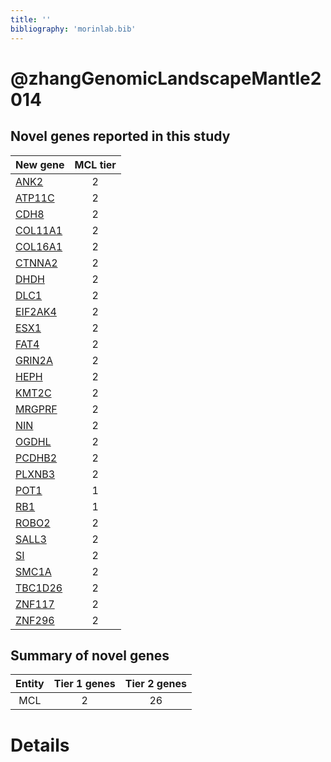 ```yaml
---
title: ''
bibliography: 'morinlab.bib'
---
```


# @zhangGenomicLandscapeMantle2014
## Novel genes reported in this study

|New gene|MCL tier|
|:-|:-:|
|[ANK2](ANK2)|2 |
|[ATP11C](ATP11C)|2 |
|[CDH8](CDH8)|2 |
|[COL11A1](COL11A1)|2 |
|[COL16A1](COL16A1)|2 |
|[CTNNA2](CTNNA2)|2 |
|[DHDH](DHDH)|2 |
|[DLC1](DLC1)|2 |
|[EIF2AK4](EIF2AK4)|2 |
|[ESX1](ESX1)|2 |
|[FAT4](FAT4)|2 |
|[GRIN2A](GRIN2A)|2 |
|[HEPH](HEPH)|2 |
|[KMT2C](KMT2C)|2 |
|[MRGPRF](MRGPRF)|2 |
|[NIN](NIN)|2 |
|[OGDHL](OGDHL)|2 |
|[PCDHB2](PCDHB2)|2 |
|[PLXNB3](PLXNB3)|2 |
|[POT1](POT1)|1 |
|[RB1](RB1)|1 |
|[ROBO2](ROBO2)|2 |
|[SALL3](SALL3)|2 |
|[SI](SI)|2 |
|[SMC1A](SMC1A)|2 |
|[TBC1D26](TBC1D26)|2 |
|[ZNF117](ZNF117)|2 |
|[ZNF296](ZNF296)|2 |

## Summary of novel genes

|Entity| Tier 1 genes| Tier 2 genes|
|:-:|:-:|:-:|
|MCL|2|26|

# Details

